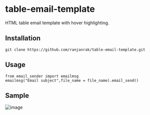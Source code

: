 # table-email-template
HTML table email template with hover highlighting.


## Installation
``` 
git clone https://github.com/ranjanrak/table-email-template.git
```

## Usage

```
from email_sender import emailmsg
emailmsg("Email subject",file_name = file_name).email_send()
```

## Sample
![image](https://user-images.githubusercontent.com/29432131/119652805-31f31580-be44-11eb-918b-94f99b3c75c7.png)
